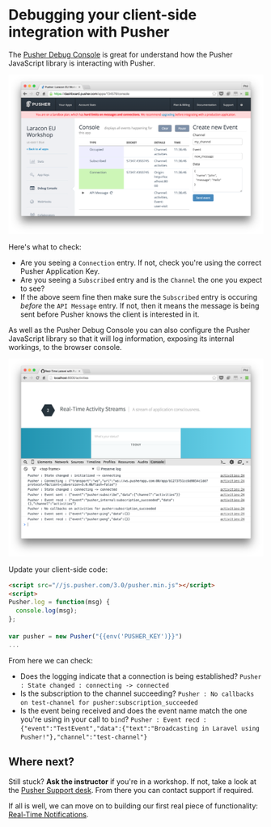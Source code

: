 # Debugging your client-side integration with Pusher

The [Pusher Debug Console](https://pusher.com/docs/debugging#pusher_debug_console) is great for understand how the Pusher JavaScript library is interacting with Pusher.

![The Pusher Debug Console](../assets/img/pusher-debug-console.png)

Here's what to check:

* Are you seeing a `Connection` entry. If not, check you're using the correct Pusher Application Key.
* Are you seeing a `Subscribed` entry and is the `Channel` the one you expect to see?
* If the above seem fine then make sure the `Subscribed` entry is occuring *before* the `API Message` entry. If not, then it means the message is being sent before Pusher knows the client is interested in it.

As well as the Pusher Debug Console you can also configure the Pusher JavaScript library so that it will log information, exposing its internal workings, to the browser console. 

![Pusher JavaScript Logging](../assets/img/pusher-js-logging.png)

<i class="fa fa-rocket fa-2"></i> Update your client-side code:

```html
<script src="//js.pusher.com/3.0/pusher.min.js"></script>
<script>
Pusher.log = function(msg) {
  console.log(msg);
};

var pusher = new Pusher("{{env('PUSHER_KEY')}}")
...
```

<i class="fa fa-rocket fa-2"></i> From here we can check:

* Does the logging indicate that a connection is being established? `Pusher : State changed : connecting -> connected`
* Is the subscription to the channel succeeding? `Pusher : No callbacks on test-channel for pusher:subscription_succeeded`
* Is the event being received and does the event name match the one you're using in your call to `bind`? `Pusher : Event recd : {"event":"TestEvent","data":{"text":"Broadcasting in Laravel using Pusher!"},"channel":"test-channel"}`

## Where next?

Still stuck? **Ask the instructor** if you're in a workshop. If not, take a look at the [Pusher Support desk](https://support.pusher.com). From there you can contact support if required.

If all is well, we can move on to building our first real piece of functionality: [Real-Time Notifications](../notifications/).
